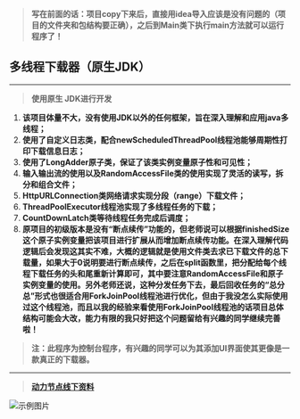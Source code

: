 > **写在前面的话：项目copy下来后，直接用idea导入应该是没有问题的（项目的文件夹和包结构要正确），之后到Main类下执行main方法就可以运行程序了！**
## 多线程下载器（**原生JDK**）
***
> **使用原生 JDK进行开发**
1. **该项目体量不大，没有使用JDK以外的任何框架，旨在深入理解和应用java多线程；**        
2. **使用了自定义日志类，配合newScheduledThreadPool线程池能够周期性打印下载信息日志；** 
3. **使用了LongAdder原子类，保证了该类实例变量原子性和可见性；**
4. **输入输出流的使用以及RandomAccessFile类的使用实现了灵活的读写，拆分和组合文件；**   
5. **HttpURLConnection类网络请求实现分段（range）下载文件；**   
6. **ThreadPoolExecutor线程池实现了多线程任务的下载；**
7. **CountDownLatch类等待线程任务完成后调度；**
8. **原项目的初级版本是没有“断点续传”功能的，但老师说可以根据finishedSize这个原子实例变量把该项目进行扩展从而增加断点续传功能。在深入理解代码逻辑后会发现这其实不难，大概的逻辑就是使用文件类去求已下载文件的总下载量，如果大于0说明要进行断点续传，之后在split函数里，把分配给每个线程下载任务的头和尾重新计算即可，其中要注意RandomAccessFile和原子实例变量的使用。另外老师还说，这种分发任务下去，最后回收任务的“总分总”形式也很适合用ForkJoinPool线程池进行优化，但由于我没怎么实际使用过这个线程池，而且以我的经验来看使用ForkJoinPool线程池的话项目总体结构可能会大改，能力有限的我只好把这个问题留给有兴趣的同学继续完善啦！**
> **注：此程序为控制台程序，有兴趣的同学可以为其添加UI界面使其更像是一款真正的下载器。** 
***
> **[动力节点线下资料](http://www.bjpowernode.com/javavideo/235.html)**

![示例图片](https://github.com/DragonLog/mutiThreadDownloader/blob/main/pictureForExample/show.png)